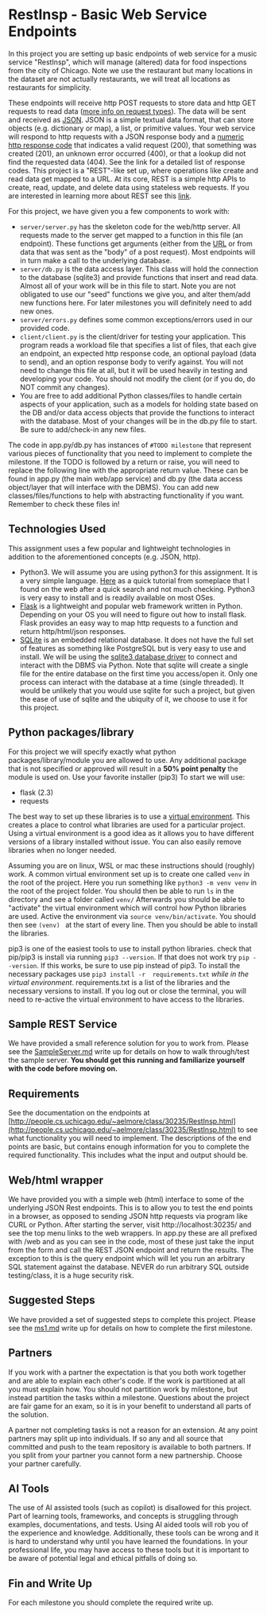 # RestInsp - Basic Web Service Endpoints

In this project you are setting up basic endpoints of web service for a music service "RestInsp", which will manage (altered) data for food inspections from the city of Chicago. Note we use the restaurant but many locations in the dataset are not actually restaurants, we will treat all locations as restaurants for simplicity.

These endpoints will receive http POST requests to store data and http GET requests to read data  ([more info on request types](https://www.w3schools.com/tags/ref_httpmethods.asp)). The data will be sent and received as [JSON](https://www.w3schools.com/js/js_json_intro.asp). JSON is a simple textual data format, that can store objects (e.g. dictionary or map), a list, or primitive values. Your web service will respond to http requests with a JSON response body and a [numeric http response code](https://www.restapitutorial.com/httpstatuscodes.html) that indicates a valid request (200), that something was created (201), an unknown error occurred (400), or that a lookup did not find the requested data (404).  See the link for a detailed list of response codes. This project is a "REST"-like set up, where operations like create and read data get mapped to a URL. At its core, REST is a simple http APIs to create, read, update, and delete data using stateless web requests.  If you are interested in learning more about REST see this [link](https://www.restapitutorial.com/).

For this project, we have given you a few components to work with:
 - `server/server.py` has the skeleton code for the web/http server. All requests made to the server get mapped to a function in this file (an endpoint). These functions get arguments (either from the [URL](https://developer.mozilla.org/en-US/docs/Learn/Common_questions/What_is_a_URL) or from data that was sent as the "body" of a post request). Most endpoints will in turn make a call to the underlying database. 
 - `server/db.py` is the data access layer. This class will hold the connection to the database (sqlite3) and provide functions that insert and read data. Almost all of your work will be in this file to start. Note you are not obligated to use our "seed" functions we give you, and alter them/add new functions here. For later milestones you will definitely need to add new ones.
 - `server/errors.py` defines some common exceptions/errors used in our provided code.
 - `client/client.py` is the client/driver for testing your application. This program reads a workload file that specifies a list of files, that each give an endpoint, an expected http response code, an optional payload (data to send), and an option response body to verify against. You will not need to change this file at all, but it will be used heavily in testing and developing your code. You should not modify the client (or if you do, do NOT commit any changes).  
 - You are free to add additional Python classes/files to handle certain aspects of your application, such as a models for holding state based on the DB and/or data access objects that provide the functions to interact with the database. Most of your changes will be in the db.py file to start. Be sure to add/check-in any new files.

The code in app.py/db.py has instances of `#TODO milestone` that represent various pieces of functionality that you need to implement to complete the milestone. If the TODO is followed by a return or raise, you will need to replace the following line with the appropriate return value. These can be found in app.py (the main web/app service) and db.py (the data access object/layer that will interface with the DBMS). You can add new classes/files/functions to help with abstracting functionality if you want. Remember to check these files in!

## Technologies Used
This assignment uses a few popular and lightweight technologies in addition to the aforementioned concepts (e.g. JSON, http). 
- Python3. We will assume you are using python3 for this assignment. It is a very simple language. [Here](https://www.stavros.io/tutorials/python/) as a quick tutorial from someplace that I found on the web after a quick search and not much checking. Python3 is very easy to install and is readily available on most OSes. 
-  [Flask](https://flask.palletsprojects.com/en/2.3.x/quickstart/) is a lightweight and popular web framework written in Python. Depending on your OS you will need to figure out how to install flask. Flask provides an easy way to map http requests to a function and return http/html/json responses.
-  [SQLite](https://www.sqlite.org/index.html) is an embedded relational database.  It does not have the full set of features as something like PostgreSQL but is very easy to use and install. We will be using the [sqlite3 database driver](https://docs.python.org/3/library/sqlite3.html) to connect and interact with the DBMS via Python.  Note that sqlite will create a single file for the entire database on the first time you access/open it.  Only one process can interact with the database at a time (single threaded). It would be unlikely that you would use sqlite for such a project, but given the ease of use of sqlite and the ubiquity of it, we choose to use it for this project.

## Python packages/library
For this project we will specify exactly what python packages/library/module you are allowed to use. Any additional package that is not specified or approved will result in a **50% point penalty** the module is used on. Use your favorite installer (pip3)  To start we will use:
 - flask (2.3)
 - requests

The best way to set up these libraries is to use a [virtual environment](https://docs.python.org/3/library/venv.html).  This creates a place to control what libraries are used for a particular project. Using a virtual environment is a good idea as it allows you to have different versions of a library installed without issue. You can also easily remove libraries when no longer needed.

Assuming you are on linux, WSL or mac these instructions should (roughly) work. A common virtual environment set up is to create one called `venv` in the root of the project.  Here you run something like `python3 -m venv venv` in the root of the project folder. You should then be able to run `ls` in the directory and see a folder called `venv/` Afterwards you should be able to "activate" the virtual environment which will control how Python libraries are used. Active the environment via `source venv/bin/activate`. You should then see `(venv) ` at the start of every line. Then you should be able to install the libraries.

pip3 is one of the easiest tools to use to install python libraries. check that pip/pip3 is install via running `pip3 --version`. If that does not work try `pip --version`. If this works, be sure to use pip instead of pip3.  To install the necessary packages use `pip3 install -r  requirements.txt` *while in the virtual environment*. requirements.txt is a list of the libraries and the necessary versions to install. If you log out or close the terminal, you will need to re-active the virtual environment to have access to the libraries.

## Sample REST Service
We have provided a small reference solution for you to work from. Please see the [SampleServer.md](SampleServer.md) write up for details on how to walk through/test the sample server. **You should get this running and familiarize yourself with the code before moving on.** 

## Requirements
See the documentation on the endpoints at [http://people.cs.uchicago.edu/~aelmore/class/30235/RestInsp.html](http://people.cs.uchicago.edu/~aelmore/class/30235/RestInsp.html) to see what functionality you will need to implement. The descriptions of the end points are basic, but contains enough information for you to complete the required functionality. This includes what the input and output should be.   

## Web/html wrapper
We have provided you with a simple web (html) interface to some of the underlying JSON Rest endpoints. This is to allow you to test the end points in a browser, as opposed to sending JSON http requests via program like CURL or Python. After starting the server, visit http://localhost:30235/ and see the top menu links to the web wrappers. In app.py these are all prefixed with /web and as you can see in the code, most of these just take the input from the form and call the REST JSON endpoint and return the results. The exception to this is the query endpoint which will let you run an arbitrary SQL statement against the database. NEVER do run arbitrary SQL outside testing/class, it is a huge security risk.

## Suggested Steps
We have provided a set of suggested steps to complete this project. Please see the [ms1.md](ms1.md) write up for details on how to complete the first milestone.

## Partners
If you work with a partner the expectation is that you both work together and are able to explain each other's code. If the work is partitioned at all you must explain how. You should not partition work by milestone, but instead partition the tasks within a milestone. Questions about the project are fair game for an exam, so it is in your benefit to understand all parts of the solution.

A partner not completing tasks is not a reason for an extension. At any point partners may split up into individuals. If so any and all source that committed and push to the team repository is available to both partners. If you split from your partner you cannot form a new partnership. Choose your partner carefully.

## AI Tools
The use of AI assisted tools (such as copilot) is disallowed for this project.  Part of learning tools, frameworks, and concepts is struggling through examples, documentations, and tests.  Using AI aided tools will rob you of the experience and knowledge. Additionally, these tools can be wrong and it is hard to understand why until you have learned the foundations. In your professional life, you may have access to these tools but it is important to be aware of potential legal and ethical pitfalls of doing so.

## Fin and Write Up
For each milestone you should complete the required write up.
